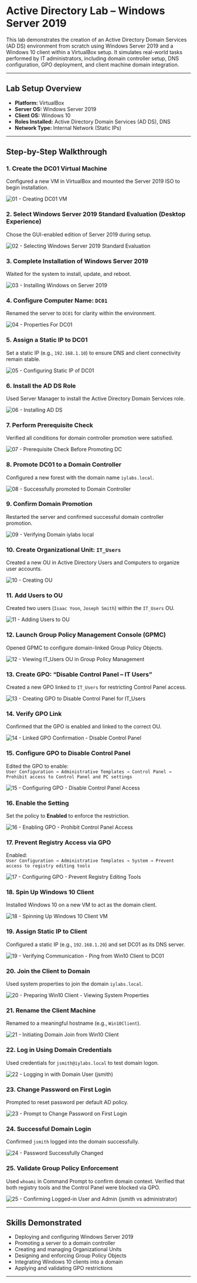 # Active Directory Lab – Windows Server 2019

This lab demonstrates the creation of an Active Directory Domain Services (AD DS) environment from scratch using Windows Server 2019 and a Windows 10 client within a VirtualBox setup. It simulates real-world tasks performed by IT administrators, including domain controller setup, DNS configuration, GPO deployment, and client machine domain integration.

---

## Lab Setup Overview

- **Platform:** VirtualBox
- **Server OS:** Windows Server 2019
- **Client OS:** Windows 10
- **Roles Installed:** Active Directory Domain Services (AD DS), DNS
- **Network Type:** Internal Network (Static IPs)

---

## Step-by-Step Walkthrough

### 1. Create the DC01 Virtual Machine
Configured a new VM in VirtualBox and mounted the Server 2019 ISO to begin installation.

![01 - Creating DC01 VM](https://github.com/user-attachments/assets/71f50f53-9da4-42f0-89b1-c251a439cf05)

### 2. Select Windows Server 2019 Standard Evaluation (Desktop Experience)
Chose the GUI-enabled edition of Server 2019 during setup.

![02 - Selecting Windows Server 2019 Standard Evaluation](https://github.com/user-attachments/assets/c0ca4133-33a2-428a-91b6-aa93580bad8b)

### 3. Complete Installation of Windows Server 2019
Waited for the system to install, update, and reboot.

![03 - Installing Windows on Server 2019](https://github.com/user-attachments/assets/cee360bd-3511-4377-9a84-1c7614063e12)

### 4. Configure Computer Name: `DC01`
Renamed the server to `DC01` for clarity within the environment.

![04 - Properties For DC01](https://github.com/user-attachments/assets/1459db8a-f820-4a96-add1-034a7608078f)

### 5. Assign a Static IP to DC01
Set a static IP (e.g., `192.168.1.10`) to ensure DNS and client connectivity remain stable.

![05 - Configuring Static IP of DC01](https://github.com/user-attachments/assets/4aec27c2-784a-4145-9c1c-6f1bcd4ceabd)

### 6. Install the AD DS Role
Used Server Manager to install the Active Directory Domain Services role.

![06 - Installing AD DS](https://github.com/user-attachments/assets/b1ae8dc1-02c3-446a-9859-c0cc4fd1da3d)

### 7. Perform Prerequisite Check
Verified all conditions for domain controller promotion were satisfied.

![07 - Prerequisite Check Before Promoting DC](https://github.com/user-attachments/assets/4ef17424-751d-4ee4-a2b5-bb03b5284f5b)

### 8. Promote DC01 to a Domain Controller
Configured a new forest with the domain name `iylabs.local`.

![08 - Successfully promoted to Domain Controller](https://github.com/user-attachments/assets/ad8f9a79-ba8a-4f84-ab91-7527dfd7a166)

### 9. Confirm Domain Promotion
Restarted the server and confirmed successful domain controller promotion.

![09 - Verifying Domain iylabs local](https://github.com/user-attachments/assets/4e876bf1-51c6-42c3-9f72-0848ddbe94e7)

### 10. Create Organizational Unit: `IT_Users`
Created a new OU in Active Directory Users and Computers to organize user accounts.

![10 - Creating OU](https://github.com/user-attachments/assets/557b1ff2-3938-4142-8b2d-d0fc2f1e76a8)


### 11. Add Users to OU
Created two users (`Isaac Yoon`, `Joseph Smith`) within the `IT_Users` OU.

![11 - Adding Users to OU](https://github.com/user-attachments/assets/965e9aeb-cbcc-407f-9cfb-ef989c3ee10d)


### 12. Launch Group Policy Management Console (GPMC)
Opened GPMC to configure domain-linked Group Policy Objects.

![12 - Viewing IT_Users OU in Group Policy Management](https://github.com/user-attachments/assets/da7d3a94-0bfd-4937-9742-ed62e9824f4f)


### 13. Create GPO: “Disable Control Panel – IT Users”
Created a new GPO linked to `IT_Users` for restricting Control Panel access.

![13 - Creating GPO to Disable Control Panel for IT_Users](https://github.com/user-attachments/assets/dfd87527-decc-4f2d-b483-c07d40333e73)


### 14. Verify GPO Link
Confirmed that the GPO is enabled and linked to the correct OU.

![14 - Linked GPO Confirmation - Disable Control Panel](https://github.com/user-attachments/assets/b49b9b06-1469-46ff-9f32-66ef612cd74d)


### 15. Configure GPO to Disable Control Panel
Edited the GPO to enable:  
`User Configuration → Administrative Templates → Control Panel → Prohibit access to Control Panel and PC settings`

![15 - Configuring GPO - Disable Control Panel Access](https://github.com/user-attachments/assets/ad079205-61ca-455d-8fb7-2ce582aae148)


### 16. Enable the Setting
Set the policy to **Enabled** to enforce the restriction.

![16 - Enabling GPO - Prohibit Control Panel Access](https://github.com/user-attachments/assets/bb7091ca-1687-498e-81f4-72c0665fa67d)


### 17. Prevent Registry Access via GPO
Enabled:  
`User Configuration → Administrative Templates → System → Prevent access to registry editing tools`

![17 - Configuring GPO - Prevent Registry Editing Tools](https://github.com/user-attachments/assets/151853d2-6ef0-4957-af17-ff639e057b4a)


### 18. Spin Up Windows 10 Client
Installed Windows 10 on a new VM to act as the domain client.

![18 - Spinning Up Windows 10 Client VM](https://github.com/user-attachments/assets/6c8fc862-007b-439c-99f3-791ac740aaa0)


### 19. Assign Static IP to Client
Configured a static IP (e.g., `192.168.1.20`) and set DC01 as its DNS server.

![19 - Verifying Communication - Ping from Win10 Client to DC01](https://github.com/user-attachments/assets/51f30b9f-6e79-4334-aa2a-b9571428ebbd)


### 20. Join the Client to Domain
Used system properties to join the domain `iylabs.local`.

![20 - Preparing Win10 Client - Viewing System Properties](https://github.com/user-attachments/assets/1352220a-a7ca-4032-89df-7d20781f8bd7)


### 21. Rename the Client Machine
Renamed to a meaningful hostname (e.g., `Win10Client`).

![21 - Initiating Domain Join from Win10 Client](https://github.com/user-attachments/assets/0ee35b75-d95d-482a-8a7d-7326370ff463)


### 22. Log in Using Domain Credentials
Used credentials for `jsmith@iylabs.local` to test domain logon.

![22 - Logging in with Domain User (jsmith)](https://github.com/user-attachments/assets/b9e1bd95-8e42-4238-a7c9-65ad80fd65d8)


### 23. Change Password on First Login
Prompted to reset password per default AD policy.

![23 - Prompt to Change Password on First Login](https://github.com/user-attachments/assets/17c0d0ff-15cd-430e-abf8-fe48d01e4693)


### 24. Successful Domain Login
Confirmed `jsmith` logged into the domain successfully.

![24 - Password Successfully Changed](https://github.com/user-attachments/assets/d7ca98f6-1319-463d-8f2c-6b4633d67c57)


### 25. Validate Group Policy Enforcement
Used `whoami` in Command Prompt to confirm domain context. Verified that both registry tools and the Control Panel were blocked via GPO.

![25 - Confirming Logged-in User and Admin (jsmith vs administrator)](https://github.com/user-attachments/assets/8881c7f8-075f-493f-9c4e-64e68e2f1a83)


---

## Skills Demonstrated

- Deploying and configuring Windows Server 2019
- Promoting a server to a domain controller
- Creating and managing Organizational Units
- Designing and enforcing Group Policy Objects
- Integrating Windows 10 clients into a domain
- Applying and validating GPO restrictions

---

